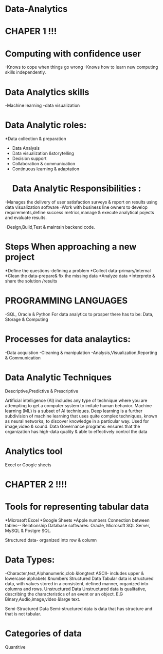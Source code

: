 # Data-Analytics
   # CHAPER 1 !!!

# Computing with confidence user
-Knows to cope when things go wrong
-Knows how to learn new computing skills independently.
  # Data Analytics skills
-Machine learning 
-data visualization

# Data Analytic roles:
*Data collection & preparation
* Data Analysis
* Data visualization &storytelling
* Decision support
* Collaboration & communication
* Continuous learning & adaptation
  # Data Analytic Responsibilities :
-Manages the delivery of user satisfaction surveys    & report on results using data visualization software
-Work with business line owners to develop requirements,define success metrics,manage & execute analytical pojects and evaluate results.

-Design,Build,Test & maintain backend code.
 # Steps When approaching a new project
*Define the questions-defining a problem
*Collect data-primary/internal
*Clean the data-prepare& fix the missing data
*Analyze data
*Interprete & share the solution /results
 # PROGRAMMING LANGUAGES
 -SQL, Oracle & Python
 For data analytics to prosper there has to be: Data, Storage & Computing
  # Processes for data analaytics:
-Data acquistion
-Cleaning & manipulation
-Analysis,Visualization,Reporting & Communication
 # Data Analytic Techniques
Descriptive,Predictive & Prescriptive


Artificial intelligence (AI) includes any type of technique where you are attempting to get a computer system to imitate human behavior.
Machine learning (ML) is a subset of AI techniques.
Deep learning is a further subdivision of machine learning that uses quite complex techniques, known as neural networks, to discover knowledge in a particular way. Used for image,video & sound.
Data Governance programs: ensures that the organization has high-data quality & able to effectively control the data
# Analytics tool
Excel or Google sheets

 # CHAPTER 2 !!!!
 # Tools for representing tabular data
*Microsoft Excel
*Google Sheets
*Apple numbers
Connection  between tables-- Relationship
Database softwares: Oracle, Microsoft SQL Server, MySQL & Postgre SQL.

Structured data- organized into row & column
# Data Types:
-Character,text,Alphanumeric,clob &longtext
ASCII- includes upper & lowercase alphabets &numbers
Structured Data
Tabular data is structured data, with values stored in a consistent, defined manner, organized into columns and rows.
Unstructured Data
Unstructured data is qualitative, describing the characteristics of an event or an object.
E.G Binary,Audio,image,video &large text.

Semi-Structured Data
Semi-structured data is data that has structure and that is not tabular.

# Categories of data
Quantitive




 

